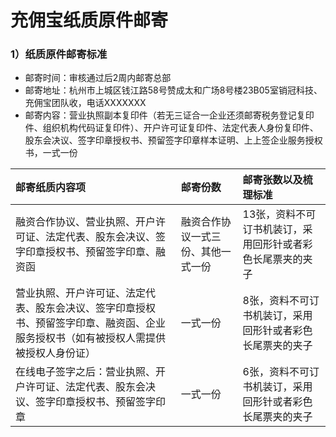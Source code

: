 # 充佣宝纸质原件邮寄

### 1）纸质原件邮寄标准

* 邮寄时间：审核通过后2周内邮寄总部
* 邮寄地址：杭州市上城区钱江路58号赞成太和广场8号楼23B05室销冠科技、充佣宝团队收，电话XXXXXXX
* 邮寄内容：营业执照副本复印件（若无三证合一企业还须邮寄税务登记复印件、组织机构代码证复印件）、开户许可证复印件、法定代表人身份复印件、股东会决议、签字印章授权书、预留签字印章样本证明、上上签企业服务授权书，一式一份

| 邮寄纸质内容项 | 邮寄份数 | 邮寄张数以及梳理标准 |
| :--- | :--- | :--- |
| 融资合作协议、营业执照、开户许可证、法定代表、股东会决议、签字印章授权书、预留签字印章、融资函 | 融资合作协议一式三份、其他一式一份 | 13张，资料不可订书机装订，采用回形针或者彩色长尾票夹的夹子 |
| 营业执照、开户许可证、法定代表、股东会决议、签字印章授权书、预留签字印章、融资函、企业服务授权书（如有被授权人需提供被授权人身份证） | 一式一份 | 8张，资料不可订书机装订，采用回形针或者彩色长尾票夹的夹子 |
| 在线电子签字之后：营业执照、开户许可证、法定代表、股东会决议、签字印章授权书、预留签字印章 | 一式一份 | 6张，资料不可订书机装订，采用回形针或者彩色长尾票夹的夹子 |



